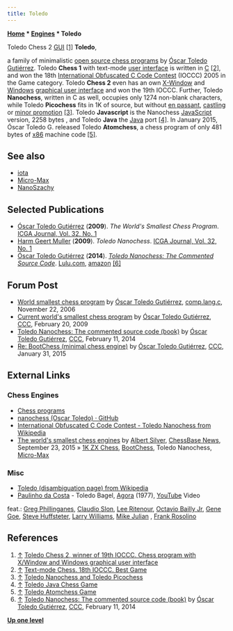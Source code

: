 ```yaml
---
title: Toledo
---
```

**[Home](Home "Home") \* [Engines](Engines "Engines") \* Toledo**



 [](https://nanochess.org/chess.html) Toledo Chess 2 [GUI](GUI "GUI") <a id="cite-note-1" href="#cite-ref-1">[1]</a> 
**Toledo**,  

a family of minimalistic [open source chess programs](Category:Open_Source "Category:Open Source") by [Óscar Toledo Gutiérrez](%C3%93scar_Toledo_Guti%C3%A9rrez "Óscar Toledo Gutiérrez"). Toledo **Chess 1** with text-mode [user interface](User_Interface "User Interface") is written in [C](C "C") <a id="cite-note-2" href="#cite-ref-2">[2]</a>, and won the 18th [International Obfuscated C Code Contest](https://en.wikipedia.org/wiki/International_Obfuscated_C_Code_Contest) (IOCCC) 2005 in the Game category. 
Toledo **Chess 2** even has an own [X-Window](https://en.wikipedia.org/wiki/X_Window_System) and [Windows](Windows "Windows") [graphical user interface](GUI "GUI") and won the 19th IOCCC.
Further, Toledo **Nanochess**, written in C as well, occupies only 1274 non-blank characters, while Toledo **Picochess** fits in 1K of source, but without [en passant](En_passant "En passant"), [castling](Castling "Castling") or [minor promotion](Promotions "Promotions") <a id="cite-note-3" href="#cite-ref-3">[3]</a>. 
Toledo **Javascript** is the Nanochess [JavaScript](JavaScript "JavaScript") version, 2258 bytes , and Toledo **Java** the [Java](Java "Java") port <a id="cite-note-4" href="#cite-ref-4">[4]</a>. 
In January 2015, Óscar Toledo G. released Toledo **Atomchess**, a chess program of only 481 bytes of [x86](X86 "X86") machine code <a id="cite-note-5" href="#cite-ref-5">[5]</a>. 



## See also


* [iota](Iota "Iota")
* [Micro-Max](Micro-Max "Micro-Max")
* [NanoSzachy](NanoSzachy "NanoSzachy")


## Selected Publications


* [Óscar Toledo Gutiérrez](%C3%93scar_Toledo_Guti%C3%A9rrez "Óscar Toledo Gutiérrez") (**2009**). *The World's Smallest Chess Program*. [ICGA Journal, Vol. 32, No. 1](ICGA_Journal#32_1 "ICGA Journal")
* [Harm Geert Muller](Harm_Geert_Muller "Harm Geert Muller") (**2009**). *Toledo Nanochess*. [ICGA Journal, Vol. 32, No. 1](ICGA_Journal#32_1 "ICGA Journal")
* [Óscar Toledo Gutiérrez](%C3%93scar_Toledo_Guti%C3%A9rrez "Óscar Toledo Gutiérrez") (**2014**). *[Toledo Nanochess: The Commented Source Code](http://www.lulu.com/shop/oscar-toledo-gutierrez/toledo-nanochess-the-commented-source-code/hardcover/product-21429040.html)*. [Lulu.com](https://en.wikipedia.org/wiki/Lulu_%28company%29), [amazon](http://www.amazon.com/Toledo-Nanochess-Commented-Source-Code/dp/1304864375) <a id="cite-note-6" href="#cite-ref-6">[6]</a>


## Forum Post


* [World smallest chess program](http://groups.google.com/group/comp.lang.c/browse_frm/thread/19a9a3ada5f2791e) by [Óscar Toledo Gutiérrez](%C3%93scar_Toledo_Guti%C3%A9rrez "Óscar Toledo Gutiérrez"), [comp.lang.c](http://groups.google.com/group/comp.lang.c/topics), November 22, 2006
* [Current world's smallest chess program](http://www.talkchess.com/forum/viewtopic.php?topic_view=threads&p=250564&t=26622) by [Óscar Toledo Gutiérrez](%C3%93scar_Toledo_Guti%C3%A9rrez "Óscar Toledo Gutiérrez"), [CCC](CCC "CCC"), February 20, 2009
* [Toledo Nanochess: The commented source code (book)](http://www.talkchess.com/forum/viewtopic.php?t=51243) by [Óscar Toledo Gutiérrez](%C3%93scar_Toledo_Guti%C3%A9rrez "Óscar Toledo Gutiérrez"), [CCC](CCC "CCC"), February 11, 2014
* [Re: BootChess (minimal chess engine)](http://www.talkchess.com/forum/viewtopic.php?t=55125&start=9) by [Óscar Toledo Gutiérrez](%C3%93scar_Toledo_Guti%C3%A9rrez "Óscar Toledo Gutiérrez"), [CCC](CCC "CCC"), January 31, 2015


## External Links


### Chess Engines


* [Chess programs](https://nanochess.org/chess.html)
* [nanochess (Oscar Toledo) · GitHub](https://github.com/nanochess)
* [International Obfuscated C Code Contest - Toledo Nanochess from Wikipedia](https://en.wikipedia.org/wiki/International_Obfuscated_C_Code_Contest#Toledo_Nanochess)
* [The world's smallest chess engines](https://en.chessbase.com/post/the-world-s-smallest-chess-engines) by [Albert Silver](Albert_Silver "Albert Silver"), [ChessBase News](ChessBase "ChessBase"), September 23, 2015 » [1K ZX Chess](1K_ZX_Chess "1K ZX Chess"), [BootChess](BootChess "BootChess"), Toledo Nanochess, [Micro-Max](Micro-Max "Micro-Max")


### Misc


* [Toledo (disambiguation page) from Wikipedia](https://en.wikipedia.org/wiki/Toledo)
* [Paulinho da Costa](Category:Paulinho_da_Costa "Category:Paulinho da Costa") - Toledo Bagel, [Agora](https://en.wikipedia.org/wiki/Agora_(Paulinho_da_Costa_album)) (1977), [YouTube](https://en.wikipedia.org/wiki/YouTube) Video


 feat.: [Greg Phillinganes](Category:Greg_Phillinganes "Category:Greg Phillinganes"), [Claudio Slon](https://en.wikipedia.org/wiki/Claudio_Slon), [Lee Ritenour](Category:Lee_Ritenour "Category:Lee Ritenour"), [Octavio Bailly Jr](https://www.discogs.com/artist/639753-Octavio-Bailly-Jr), [Gene Goe](https://www.discogs.com/artist/413008-Gene-Goe), [Steve Huffsteter](https://www.discogs.com/artist/383088-Steve-Huffsteter), [Larry Williams](https://en.wikipedia.org/wiki/Larry_Williams_(jazz_musician)), [Mike Julian](https://www.allmusic.com/artist/mike-julian-mn0001774719) , [Frank Rosolino](https://en.wikipedia.org/wiki/Frank_Rosolino)
 
## References


1. <a id="cite-ref-1" href="#cite-note-1">↑</a> [Toledo Chess 2, winner of 19th IOCCC. Chess program with X/Window and Windows graphical user interface](https://nanochess.org/chess.html)
2. <a id="cite-ref-2" href="#cite-note-2">↑</a> [Text-mode Chess. 18th IOCCC. Best Game](https://nanochess.org/chess1.html)
3. <a id="cite-ref-3" href="#cite-note-3">↑</a> [Toledo Nanochess and Toledo Picochess](https://nanochess.org/chess3.html)
4. <a id="cite-ref-4" href="#cite-note-4">↑</a> [Toledo Java Chess Game](https://nanochess.org/chess5.html)
5. <a id="cite-ref-5" href="#cite-note-5">↑</a> [Toledo Atomchess Game](https://nanochess.org/chess6.html)
6. <a id="cite-ref-6" href="#cite-note-6">↑</a> [Toledo Nanochess: The commented source code (book)](http://www.talkchess.com/forum/viewtopic.php?t=51243) by [Óscar Toledo Gutiérrez](%C3%93scar_Toledo_Guti%C3%A9rrez "Óscar Toledo Gutiérrez"), [CCC](CCC "CCC"), February 11, 2014

**[Up one level](Engines "Engines")**







 
